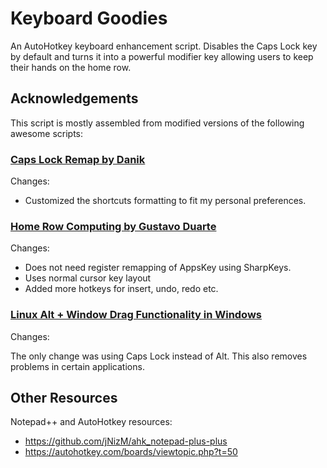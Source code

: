 # Keyboard Goodies #

An AutoHotkey keyboard enhancement script. Disables the Caps Lock key by default and turns it into a powerful modifier key allowing users to keep their hands on the home row.

## Acknowledgements ##
This script is mostly assembled from modified versions of the following awesome scripts:

### [Caps Lock Remap by Danik](https://gist.github.com/Danik/5808330/raw/d572399237ee5f1ccb3a50ba7ae3ebdc0df71883/capslock_remap_alt.ahk) ###

Changes:

- Customized the shortcuts formatting to fit my personal preferences.

### [Home Row Computing by Gustavo Duarte](http://duartes.org/gustavo/blog/post/home-row-computing/) ###

Changes:

- Does not need register remapping of AppsKey using SharpKeys.
- Uses normal cursor key layout 
- Added more hotkeys for insert, undo, redo etc.

### [Linux Alt + Window Drag Functionality in Windows](http://www.howtogeek.com/howto/windows-vista/get-the-linux-altwindow-drag-functionality-in-windows/) ###

Changes:

The only change was using Caps Lock instead of Alt. This also removes problems in certain applications.

## Other Resources ##

Notepad++ and AutoHotkey resources:

- https://github.com/jNizM/ahk_notepad-plus-plus
- https://autohotkey.com/boards/viewtopic.php?t=50
